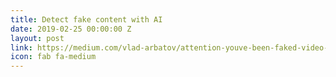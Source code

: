 ```yaml
---
title: Detect fake content with AI
date: 2019-02-25 00:00:00 Z
layout: post
link: https://medium.com/vlad-arbatov/attention-youve-been-faked-video-1eeb4823a188
icon: fab fa-medium
---
```

